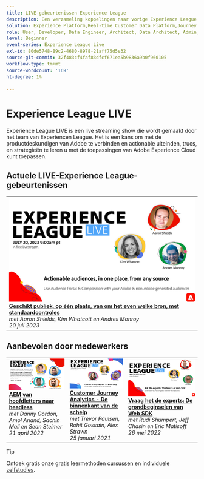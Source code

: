 ```yaml
---
title: LIVE-gebeurtenissen Experience League
description: Een verzameling koppelingen naar vorige Experience League LIVE-gebeurtenissen
solution: Experience Platform,Real-time Customer Data Platform,Journey Optimizer,Experience Manager,Target,Audience Manager,Analytics
role: User, Developer, Data Engineer, Architect, Data Architect, Admin, Leader
level: Beginner
event-series: Experience League Live
exl-id: 80de5748-89c2-4680-8978-21aff75d5e32
source-git-commit: 32f483cf4faf83dfcf671ea5b9836a9b0f960105
workflow-type: tm+mt
source-wordcount: '169'
ht-degree: 1%

---
```


# Experience League LIVE

Experience League LIVE is een live streaming show die wordt gemaakt door het team van Experiencen League.  Het is een kans om met de productdeskundigen van Adobe te verbinden en actionable uiteinden, trucs, en strategieën te leren u met de toepassingen van Adobe Experience Cloud kunt toepassen.

<div id="upcoming-events">

## Actuele LIVE-Experience League-gebeurtenissen

<table>
<tr>
  <td style="vertical-align: top;"><a href="episodes/exl-live-episode-7-20-23.md">
      <img alt="Experience League LIVE 20 juli 2023" src="assets/July20_2023_exl_live_banner_web_1920_WebBanner.png">
    </a>
    <div>
      <a href="/help/experience-league-live/episodes/exl-live-episode-7-20-23.md">
        <strong>Geschikt publiek, op één plaats, van om het even welke bron, met standaardcontroles</strong>
      </a>
      <br/><em>met Aaron Shields, Kim Whatcott en Andres Monroy</em>
      <br/><em>20 juli 2023</em>
    </div>
  </td>
</tr>
</table>


</div>

<div id="recs-overview-body-1"></div>
<div id="recs-overview-body-2"></div>
<div id="recs-overview-body-3"></div>
<div id="recs-overview-body-4"></div>
<div id="recs-overview-body-5"></div>
<div id="recs-overview-body-6"></div>

<div id="past-events">


</div>

## Aanbevolen door medewerkers

<table style="max-width: 1214px;">

<tr>
  <td style="vertical-align: top;"><a href="episodes/exl-live-episode-04-21-22.md">
      <img alt="Experience League LIVE apr 21" src="assets/youtube-thumbnails/april-21-yt.jpg">
    </a>
    <div>
      <a href="/help/experience-league-live/episodes/exl-live-episode-04-21-22.md">
        <strong>AEM van hoofdletters naar headless</strong>
      </a>
      <br/><em>met Danny Gordon, Amol Anand, Sachin Mali en Sean Steimer</em>
      <br/><em>21 april 2022</em>
    </div>
  </td>

<td style="vertical-align: top;">
    <a href="episodes/exl-live-episode-08.md">
      <img alt="Experience League LIVE ep8" src="./assets/youtube-thumbnails/jan-25-yt.jpg">
    </a>
    <div>
      <a href="episodes/exl-live-episode-08.md"><strong>Customer Journey Analytics - De binnenkant van de schelp</strong></a>
      <br/><em>met Trevor Paulsen, Rohit Gossain, Alex Strawn</em>
      <br/><em>25 januari 2021</em>
    </div>
  </td>

<td style="vertical-align: top;">
    <a href="episodes/exl-live-episode-05-26-22.md">
      <img alt="Experience League LIVE 26 mei" src="assets/May26_exl_live_banner_web_1920_WebBanner.png">
    </a>
    <div>
      <a href="episodes/exl-live-episode-05-26-22.md">
        <strong>Vraag het de experts: De grondbeginselen van Web SDK</strong>
      </a>
      <br/><em>met Rudi Shumpert, Jeff Chasin en Eric Matisoff</em>
      <br/><em>26 mei 2022</em>
    </div>
  </td>
  </tr>

</table>


>[!TIP]
>
>Ontdek gratis onze gratis leermethoden [cursussen](https://experienceleague.adobe.com/#dashboard/learning) en individuele [zelfstudies](https://experienceleague.adobe.com/docs/home-tutorials.html).
